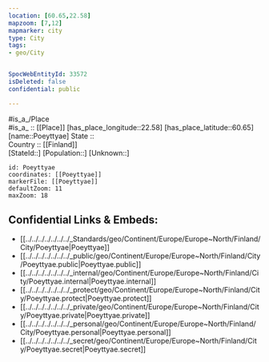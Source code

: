 ```yaml
---
location: [60.65,22.58] 
mapzoom: [7,12] 
mapmarker: city 
type: City
tags:
- geo/City


SpocWebEntityId: 33572
isDeleted: false
confidential: public

---
```

#is_a_/Place  
#is_a_ :: [[Place]] 
[has_place_longitude::22.58] 
[has_place_latitude::60.65] 
[name::Poeyttyae] 
State ::  
Country :: [[Finland]]  
[StateId::] 
[Population::] 
[Unknown::] 


```leaflet
id: Poeyttyae
coordinates: [[Poeyttyae]] 
markerFile: [[Poeyttyae]] 
defaultZoom: 11 
maxZoom: 18
```


## Confidential Links & Embeds: 
- [[../../../../../../../_Standards/geo/Continent/Europe/Europe~North/Finland/City/Poeyttyae|Poeyttyae]] 
- [[../../../../../../../_public/geo/Continent/Europe/Europe~North/Finland/City/Poeyttyae.public|Poeyttyae.public]] 
- [[../../../../../../../_internal/geo/Continent/Europe/Europe~North/Finland/City/Poeyttyae.internal|Poeyttyae.internal]] 
- [[../../../../../../../_protect/geo/Continent/Europe/Europe~North/Finland/City/Poeyttyae.protect|Poeyttyae.protect]] 
- [[../../../../../../../_private/geo/Continent/Europe/Europe~North/Finland/City/Poeyttyae.private|Poeyttyae.private]] 
- [[../../../../../../../_personal/geo/Continent/Europe/Europe~North/Finland/City/Poeyttyae.personal|Poeyttyae.personal]] 
- [[../../../../../../../_secret/geo/Continent/Europe/Europe~North/Finland/City/Poeyttyae.secret|Poeyttyae.secret]] 
